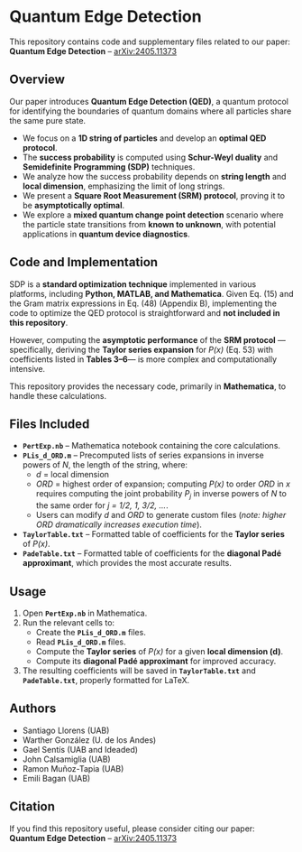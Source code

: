 # Quantum Edge Detection

This repository contains code and supplementary files related to our paper:  
**Quantum Edge Detection** – [arXiv:2405.11373](https://arxiv.org/abs/2405.11373)  

## Overview

Our paper introduces **Quantum Edge Detection (QED)**, a quantum protocol for identifying the boundaries of quantum domains where all particles share the same pure state.  

- We focus on a **1D string of particles** and develop an **optimal QED protocol**.  
- The **success probability** is computed using **Schur-Weyl duality** and **Semidefinite Programming (SDP)** techniques.  
- We analyze how the success probability depends on **string length** and **local dimension**, emphasizing the limit of long strings.  
- We present a **Square Root Measurement (SRM) protocol**, proving it to be **asymptotically optimal**.  
- We explore a **mixed quantum change point detection** scenario where the particle state transitions from **known to unknown**, with potential applications in **quantum device diagnostics**.  

## Code and Implementation  

SDP is a **standard optimization technique** implemented in various platforms, including **Python, MATLAB, and Mathematica**. Given Eq. (15) and the Gram matrix expressions in Eq. (48) (Appendix B), implementing the code to optimize the QED protocol is straightforward and **not included in this repository**.  

However, computing the **asymptotic performance** of the **SRM protocol** —specifically, deriving the **Taylor series expansion** for *P(x)* (Eq. 53) with coefficients listed in **Tables 3–6**— is more complex and computationally intensive.  

This repository provides the necessary code, primarily in **Mathematica**, to handle these calculations.  

## Files Included  

- **`PertExp.nb`** – Mathematica notebook containing the core calculations.  
- **`PLis_d_ORD.m`** – Precomputed lists of series expansions in inverse powers of *N*, the length of the string, where:  
  - *d* = local dimension  
  - *ORD* = highest order of expansion; computing *P(x)* to order *ORD* in *x* requires computing the joint probability *P<sub>j</sub>* in inverse powers of *N* to the same order for *j = 1/2, 1, 3/2, ...*.
  - Users can modify *d* and *ORD* to generate custom files (*note: higher ORD dramatically increases execution time*).  
- **`TaylorTable.txt`** – Formatted table of coefficients for the **Taylor series** of *P(x)*.  
- **`PadeTable.txt`** – Formatted table of coefficients for the **diagonal Padé approximant**, which provides the most accurate results.  

## Usage  

1. Open **`PertExp.nb`** in Mathematica.  
2. Run the relevant cells to: 
   - Create the **`PLis_d_ORD.m`** files. 
   - Read **`PLis_d_ORD.m`** files.  
   - Compute the **Taylor series** of *P(x)* for a given **local dimension (d)**.  
   - Compute its **diagonal Padé approximant** for improved accuracy.  
3. The resulting coefficients will be saved in **`TaylorTable.txt`** and **`PadeTable.txt`**, properly formatted for LaTeX.  

## Authors

- Santiago Llorens (UAB)
- Warther González (U. de los Andes)
- Gael Sentís (UAB and Ideaded)
- John Calsamiglia (UAB)
- Ramon Muñoz-Tapia (UAB)
- Emili Bagan (UAB)



## Citation  

If you find this repository useful, please consider citing our paper:  
**Quantum Edge Detection** – [arXiv:2405.11373](https://arxiv.org/abs/2405.11373)  
